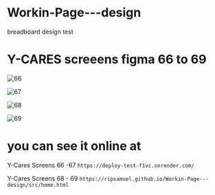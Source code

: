 # Workin-Page---design
breadboard design test
# Y-CARES screeens figma 66 to 69

![66](https://github.com/ripsamuel/Workin-Page---design/assets/104223467/e3ee9cc8-95c3-41e5-9eac-f0671eeeff22)


![67](https://github.com/ripsamuel/Workin-Page---design/assets/104223467/24a30809-6a7d-4c19-aec8-30e3f97f2ac7)


![68](https://github.com/ripsamuel/Workin-Page---design/assets/104223467/1f2b59c1-8deb-4cab-872c-82894551b7bd)


![69](https://github.com/ripsamuel/Workin-Page---design/assets/104223467/6415be81-58ce-4f71-9fd1-c6e51d964b11)


# you can see it online at
Y-Cares Screens 66 -67
`https://deploy-test-f1vc.onrender.com/`

Y-Cares Screens 68 - 69
`https://ripsamuel.github.io/Workin-Page---design/src/home.html`

